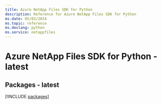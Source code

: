 ```yaml
---
title: Azure NetApp Files SDK for Python
description: Reference for Azure NetApp Files SDK for Python
ms.date: 05/03/2024
ms.topic: reference
ms.devlang: python
ms.service: netappfiles
---
```

# Azure NetApp Files SDK for Python - latest
## Packages - latest
[!INCLUDE [packages](netapp-files-index.md)]